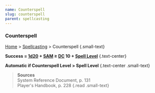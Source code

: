 ```yaml
---
name: Counterspell
slug: counterspell
parent: spellcasting
---
```

### Counterspell
[Home](dm-operations-center) > [Spellcasting](spellcasting) > Counterspell {.small-text}

**Success = [1d20](/roll/1d20) + [SAM](spellcasting-ability) ≥ [DC](difficulty-class) 10 + [Spell Level](spell-levels-and-slots)** {.text-center}

**Automatic if Counterspell Level > Spell Level** {.text-center .small-text}

> **Sources** <br/>
> System Reference Document, p. 131<br/>
> Player's Handbook, p. 228
{.read .small-text}
